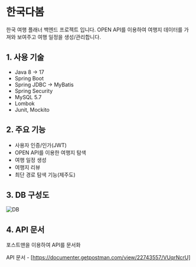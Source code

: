 # 한국다봄

한국 여행 플래너 백엔드 프로젝트 입니다.
OPEN API를 이용하여 여행지 데이터를 가져와 보여주고 여행 일정을 생성/관리합니다.

## 1. 사용 기술

-   Java 8 -> 17
-   Spring Boot
-   Spring JDBC -> MyBatis
-   Spring Security
-   MySQL 5.7
-   Lombok
-   Junit, Mockito

## 2. 주요 기능

-   사용자 인증/인가(JWT)
-   OPEN API를 이용한 여행지 탐색
-   여행 일정 생성
-   여행지 리뷰
-   최단 경로 탐색 기능(제주도)

## 3. DB 구성도
![DB](https://github.com/user-attachments/assets/1d2d7466-fe4e-46e2-a4a9-f0aebde43eab)

## 4. API 문서

포스트맨을 이용하여 API를 문서화

API 문서 - [https://documenter.getpostman.com/view/22743557/VUqrNcrU]
